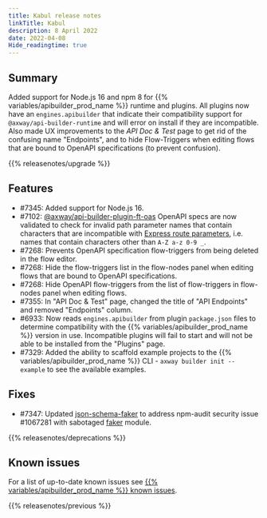 ```yaml
---
title: Kabul release notes
linkTitle: Kabul
description: 8 April 2022
date: 2022-04-08
Hide_readingtime: true
---
```

## Summary

Added support for Node.js 16 and npm 8 for {{% variables/apibuilder_prod_name %}} runtime and plugins. All plugins now have an `engines.apibuilder` that indicate their compatibility support for `@axway/api-builder-runtime` and will error on install if they are incompatible. Also made UX improvements to the _API Doc & Test_ page to get rid of the confusing name "Endpoints", and to hide Flow-Triggers when editing flows that are bound to OpenAPI specifications (to prevent confusion).

{{% releasenotes/upgrade %}}

<!-- ## Breaking changes -->

## Features

* #7345: Added support for Node.js 16.
* #7102: [@axway/api-builder-plugin-ft-oas](https://www.npmjs.com/package/@axway/api-builder-plugin-ft-oas) OpenAPI specs are now validated to check for invalid path parameter names that contain characters that are incompatible with [Express route parameters](https://expressjs.com/en/guide/routing.html#route-parameters), i.e. names that contain characters other than `A-Z a-z 0-9 _`.
* #7268: Prevents OpenAPI specification flow-triggers from being deleted in the flow editor.
* #7268: Hide the flow-triggers list in the flow-nodes panel when editing flows that are bound to OpenAPI specifications.
* #7268: Hide OpenAPI flow-triggers from the list of flow-triggers in flow-nodes panel when editing flows.
* #7355: In "API Doc & Test" page, changed the title of "API Endpoints" and removed "Endpoints" column.
* #6933: Now reads `engines.apibuilder` from plugin `package.json` files to determine compatibility with the {{% variables/apibuilder_prod_name %}} version in use. Incompatible plugins will fail to start and will not be able to be installed from the "Plugins" page.
* #7329: Added the ability to scaffold example projects to the {{% variables/apibuilder_prod_name %}} CLI - `axway builder init --example` to see the available examples.

## Fixes

* #7347: Updated [json-schema-faker](https://www.npmjs.com/package/json-schema-faker) to address npm-audit security issue #1067281 with sabotaged [faker](https://www.npmjs.com/package/faker) module.

{{% releasenotes/deprecations %}}

<!-- Regenerate modules/plugins with api-builder-tools generate-release-notes script -->
<!-- ## Updated modules -->

<!-- ## Updated plugins -->

## Known issues

For a list of up-to-date known issues see [{{% variables/apibuilder_prod_name %}} known issues](/docs/known_issues/).

{{% releasenotes/previous %}}
